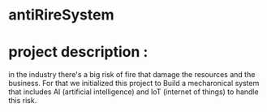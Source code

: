# antiRireSystem

# project description : 
in the industry there's a big risk of fire that damage the resources and the business. For that we initialized this project to Build a mecharonical system that includes AI (artificial intelligence) and IoT (internet of things) to handle this risk.

#
